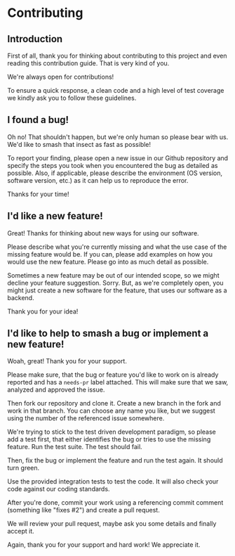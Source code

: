 # Contributing

## Introduction

First of all, thank you for thinking about contributing to this project and even reading this contribution guide. That is very kind of you.

We're always open for contributions!

To ensure a quick response, a clean code and a high level of test coverage we kindly ask you to follow these guidelines.

## I found a bug!

Oh no! That shouldn't happen, but we're only human so please bear with us. We'd like to smash that insect as fast as possible!

To report your finding, please open a new issue in our Github repository and specify the steps you took when you encountered the bug as detailed as possible. Also, if applicable, please describe the environment (OS version, software version, etc.) as it can help us to reproduce the error.

Thanks for your time!

## I'd like a new feature!

Great! Thanks for thinking about new ways for using our software.

Please describe what you're currently missing and what the use case of the missing feature would be. If you can, please add examples on how you would use the new feature. Please go into as much detail as possible.

Sometimes a new feature may be out of our intended scope, so we might decline your feature suggestion. Sorry. But, as we're completely open, you might just create a new software for the feature, that uses our software as a backend.

Thank you for your idea!

## I'd like to help to smash a bug or implement a new feature!

Woah, great! Thank you for your support.

Please make sure, that the bug or feature you'd like to work on is already reported and has a `needs-pr` label attached. This will make sure that we saw, analyzed and approved the issue.

Then fork our repository and clone it. Create a new branch in the fork and work in that branch. You can choose any name you like, but we suggest using the number of the referenced issue somewhere.

We're trying to stick to the test driven development paradigm, so please add a test first, that either identifies the bug or tries to use the missing feature. Run the test suite. The test should fail.

Then, fix the bug or implement the feature and run the test again. It should turn green.

Use the provided integration tests to test the code. It will also check your code against our coding standards.

After you're done, commit your work using a referencing commit comment (something like "fixes #2") and create a pull request.

We will review your pull request, maybe ask you some details and finally accept it.

Again, thank you for your support and hard work! We appreciate it.
